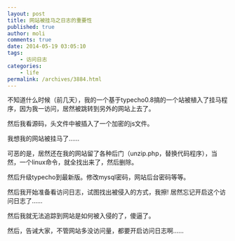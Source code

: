```yaml
---
layout: post
title: 网站被挂马之日志的重要性
published: true
author: moli
comments: true
date: 2014-05-19 03:05:10
tags:
    - 访问日志
categories:
    - life
permalink: /archives/3884.html
---
```

不知道什么时候（前几天），我的一个基于typecho0.8搞的一个站被植入了挂马程序，因为我一访问，居然被跳转到另外的网站上去了。

然后我看源码，头文件中被插入了一个加密的js文件。

我想我的网站被挂马了……

可恶的是，居然还在我的网站留了各种后门（unzip.php，替换代码程序），当然，一个linux命令，就全找出来了，然后删除。

然后升级typecho到最新版。修改mysql密码，网站后台密码等等。

然后我开始准备看访问日志，试图找出被侵入的方式，我擦! 居然忘记开启这个访问日志了……

然后我就无法追踪到网站是如何被入侵的了，傻逼了。

然后，告诫大家，不管网站多没访问量，都要开启访问日志啊……